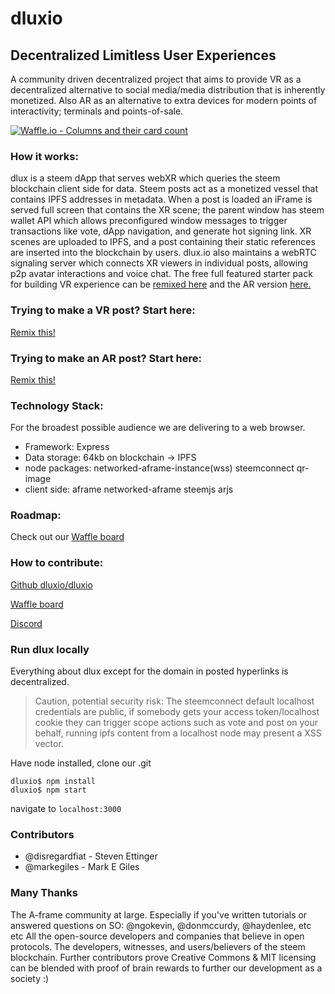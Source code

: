# dluxio
## Decentralized Limitless User Experiences

A community driven decentralized project that aims to provide VR as a decentralized alternative to social media/media distribution that is inherently monetized. Also AR as an alternative to extra devices for modern points of interactivity; terminals and points-of-sale.

[![Waffle.io - Columns and their card count](https://badge.waffle.io/dluxio/dluxio.svg?columns=all)](https://waffle.io/dluxio/dluxio)

### How it works:

dlux is a steem dApp that serves webXR which queries the steem blockchain client side for data. Steem posts act as a monetized vessel that contains IPFS addresses in metadata. When a post is loaded an iFrame is served full screen that contains the XR scene; the parent window has steem wallet API which allows preconfigured window messages to trigger transactions like vote, dApp navigation, and generate hot signing link. XR scenes are uploaded to IPFS, and a post containing their static references are inserted into the blockchain by users. dlux.io also maintains a webRTC signaling server which connects XR viewers in individual posts, allowing p2p avatar interactions and voice chat. The free full featured starter pack for building VR experience can be [remixed here](https://glitch.com/edit/#!/cheerful-suggestion) and the AR version [here.](https://glitch.com/edit/#!/pollen-gem)

### Trying to make a VR post? Start here:
[Remix this!](https://glitch.com/edit/#!/cheerful-suggestion)

### Trying to make an AR post? Start here:
[Remix this!](https://glitch.com/edit/#!/pollen-gem)

### Technology Stack:
For the broadest possible audience we are delivering to a web browser.

* Framework: Express
* Data storage: 64kb on blockchain -> IPFS
* node packages: networked-aframe-instance(wss) steemconnect qr-image
* client side: aframe networked-aframe steemjs arjs

### Roadmap:

Check out our [Waffle board](https://waffle.io/dluxio/dluxio/join)

### How to contribute:

[Github dluxio/dluxio](https://github.com/dluxio/dluxio)

[Waffle board](https://waffle.io/dluxio/dluxio/join)

[Discord](https://discord.gg/Beeb38j)

### Run dlux locally
Everything about dlux except for the domain in posted hyperlinks is decentralized.

> Caution, potential security risk: The steemconnect default localhost credentials are public, if somebody gets your access token/localhost cookie they can trigger scope actions such as vote and post on your behalf, running ipfs content from a localhost node may present a XSS vector.

Have node installed, clone our .git
```
dluxio$ npm install
dluxio$ npm start
```
navigate to `localhost:3000`

### Contributors

* @disregardfiat - Steven Ettinger
* @markegiles - Mark E Giles

### Many Thanks
The A-frame community at large. Especially if you've written tutorials or answered questions on SO:
@ngokevin, @donmccurdy, @haydenlee, etc etc
All the open-source developers and companies that believe in open protocols. The developers, witnesses, and users/believers of the steem blockchain.
Further contributors prove Creative Commons & MIT licensing can be blended with proof of brain rewards to further our development as a society :)
